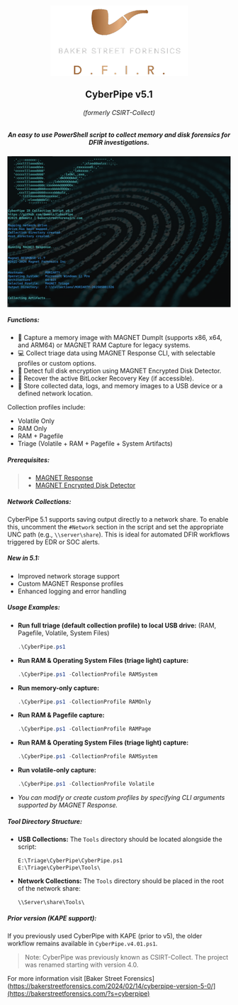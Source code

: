 <div align="center">
 <img style="padding:0;vertical-align:bottom;" height="158" width="311" src="/images/BSF.png"/>
 <p>
  <h2>
    CyberPipe v5.1
  </h2>
  <h6>
  (formerly CSIRT-Collect)
  </h6>

  <h5>
      An easy to use PowerShell script to collect memory and disk forensics for DFIR investigations.
   </h5>
<p>
<p>
 </div>
<div align="center">
  <img style="padding:0;vertical-align:bottom;" height="340" width="526" src="/images/Screenshot.png"/>
  <div align="left">
  <h5>
   Functions:
  </h5>

- :ram: Capture a memory image with MAGNET DumpIt (supports x86, x64, and ARM64) or MAGNET RAM Capture for legacy systems.
- :computer: Collect triage data using MAGNET Response CLI, with selectable profiles or custom options.
- :closed_lock_with_key: Detect full disk encryption using MAGNET Encrypted Disk Detector.
- :key: Recover the active BitLocker Recovery Key (if accessible).
- :floppy_disk: Store collected data, logs, and memory images to a USB device or a defined network location.

Collection profiles include:
- Volatile Only
- RAM Only
- RAM + Pagefile
- Triage (Volatile + RAM + Pagefile + System Artifacts)

<h5>
   Prerequisites:
</h5>

>- [MAGNET Response](https://www.magnetforensics.com/resources/magnet-response/)
>- [MAGNET Encrypted Disk Detector](https://www.magnetforensics.com/resources/encrypted-disk-detector/) 


<h5>
Network Collections:
</h5>

CyberPipe 5.1 supports saving output directly to a network share. To enable this, uncomment the `#Network` section in the script and set the appropriate UNC path (e.g., `\\server\share`). This is ideal for automated DFIR workflows triggered by EDR or SOC alerts.


<h5>
New in 5.1:
</h5>

- Improved network storage support
- Custom MAGNET Response profiles
- Enhanced logging and error handling


<h5>
Usage Examples:
</h5>

- **Run full triage (default collection profile) to local USB drive:** (RAM, Pagefile, Volatile, System Files)
  ```powershell
  .\CyberPipe.ps1 
  ```

- **Run RAM & Operating System Files (triage light) capture:**
  ```powershell
  .\CyberPipe.ps1 -CollectionProfile RAMSystem
  ```
- **Run memory-only capture:**
  ```powershell
  .\CyberPipe.ps1 -CollectionProfile RAMOnly
  ```

 
- **Run RAM & Pagefile capture:**
  ```powershell
  .\CyberPipe.ps1 -CollectionProfile RAMPage
  ``` 

- **Run RAM & Operating System Files (triage light) capture:**
  ```powershell
  .\CyberPipe.ps1 -CollectionProfile RAMSystem
  ```
- **Run volatile-only capture:**
  ```powershell
  .\CyberPipe.ps1 -CollectionProfile Volatile
  ```
- _You can modify or create custom profiles by specifying CLI arguments supported by MAGNET Response._

<h5>
Tool Directory Structure:
</h5>

- **USB Collections:** The `Tools` directory should be located alongside the script:
  ```
  E:\Triage\CyberPipe\CyberPipe.ps1
  E:\Triage\CyberPipe\Tools\
  ```

- **Network Collections:** The `Tools` directory should be placed in the root of the network share:
  ```
  \\Server\share\Tools\
  ```

<h5>
   Prior version (KAPE support):
</h5>

If you previously used CyberPipe with KAPE (prior to v5), the older workflow remains available in `CyberPipe.v4.01.ps1`.

> Note: CyberPipe was previously known as CSIRT-Collect. The project was renamed starting with version 4.0.

For more information visit [Baker Street Forensics](https://bakerstreetforensics.com/2024/02/14/cyberpipe-version-5-0/](https://bakerstreetforensics.com/?s=cyberpipe)
